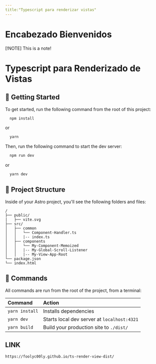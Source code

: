 ```yaml
---
title:"Typescript para renderizar vistas"
---
```


# Encabezado Bienvenidos
[!NOTE] This is a note!

# Typescript para Renderizado de Vistas

## 🚀 Getting Started

To get started, run the following command from the root of this project:

```bash
  npm install
```
or
```bash
  yarn
```

Then, run the following command to start the dev server:

```bash
  npm run dev
```
or
```bash
  yarn dev
```


## 🚀 Project Structure

Inside of your Astro project, you'll see the following folders and files:

```
/
├── public/
|   ├── vite.svg
├── src/
│   ├── common
│   │   └── Component-Handler.ts
│   │   |-- index.ts
│   ├── components
│   │   └── My-Component-Memoized 
│   │   |-- My-Global-Scroll-Listener 
│   │   |-- My-View-App-Root
└── package.json
└── index.html
```

## 🧞 Commands

All commands are run from the root of the project, from a terminal:

| Command                   | Action                                           |
| :------------------------ | :----------------------------------------------- |
| `yarn install`            | Installs dependencies                            |
| `yarn dev`                | Starts local dev server at `localhost:4321`      |
| `yarn build`              | Build your production site to `./dist/`          |


## LINK

`https://foolyc00ly.github.io/ts-render-view-dist/`
